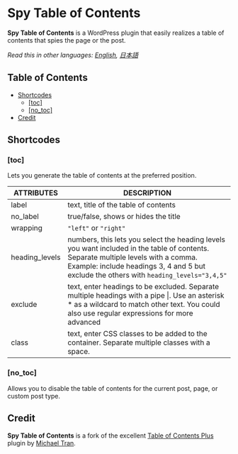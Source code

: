 # Spy Table of Contents
**Spy Table of Contents** is a WordPress plugin that easily realizes a table of contents that spies the page or the post.

*Read this in other languages: [English](README.md), [日本語](README.js.md)*

## Table of Contents
  - [Shortcodes](#Shortcodes)
    - [[toc]]([toc])
    - [[no_toc]](#[no_toc])
  - [Credit](#Credit)




## Shortcodes

### [toc]
Lets you generate the table of contents at the preferred position.

ATTRIBUTES     | DESCRIPTION
---------------|-------------
label          | text, title of the table of contents
no_label       | true/false, shows or hides the title
wrapping       | `"left"` or `"right"`
heading_levels | numbers, this lets you select the heading levels you want included in the table of contents. Separate multiple levels with a comma. Example: include headings 3, 4 and 5 but exclude the others with `heading_levels="3,4,5"`
exclude        | text, enter headings to be excluded. Separate multiple headings with a pipe &#124;. Use an asterisk * as a wildcard to match other text. You could also use regular expressions for more advanced 
class          | text, enter CSS classes to be added to the container. Separate multiple classes with a space.

### [no_toc]
Allows you to disable the table of contents for the current post, page, or custom post type.

## Credit
**Spy Table of Contents** is a fork of the excellent [Table of Contents Plus](https://wordpress.org/plugins/table-of-contents-plus/) plugin by [Michael Tran](http://dublue.com/plugins/toc/).


